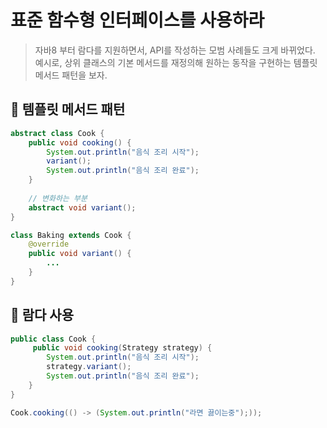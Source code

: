 # 표준 함수형 인터페이스를 사용하라
> 자바8 부터 람다를 지원하면서, API를 작성하는 모범 사례들도 크게 바뀌었다. 예시로, 상위 클래스의 기본 메서드를 재정의해 원하는 동작을 구현하는 템플릿 메서드 패턴을 보자.

## 📌 템플릿 메서드 패턴
```java
abstract class Cook {
    public void cooking() {
        System.out.println("음식 조리 시작");
        variant();
        System.out.println("음식 조리 완료");
    }
    
    // 변화하는 부분
    abstract void variant();
}

class Baking extends Cook {
	@override
    public void variant() {
     	...
    }
}
```

## 📌 람다 사용
```java
public class Cook {
     public void cooking(Strategy strategy) {
        System.out.println("음식 조리 시작");
        strategy.variant();
        System.out.println("음식 조리 완료");
    }
}
```
```java
Cook.cooking(() -> (System.out.println("라면 끓이는중");));
```
